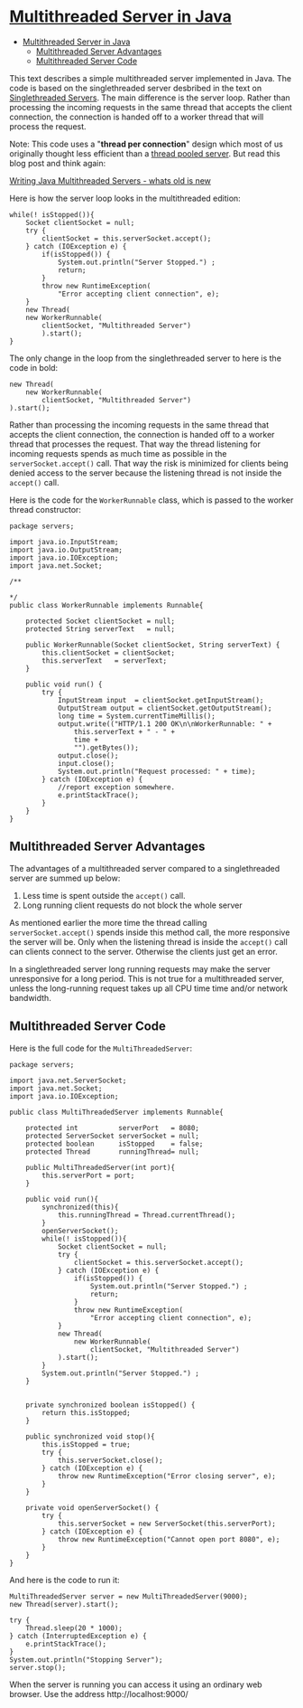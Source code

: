 # [Multithreaded Server in Java](http://tutorials.jenkov.com/java-multithreaded-servers/multithreaded-server.html)

- [Multithreaded Server in Java](#multithreaded-server-in-java)
  - [Multithreaded Server Advantages](#multithreaded-server-advantages)
  - [Multithreaded Server Code](#multithreaded-server-code)

This text describes a simple multithreaded server implemented in Java. The code is based on the singlethreaded server desbribed in the text on [Singlethreaded Servers](http://tutorials.jenkov.com/java-multithreaded-servers/singlethreaded-server.html). The main difference is the server loop. Rather than processing the incoming requests in the same thread that accepts the client connection, the connection is handed off to a worker thread that will process the request.

Note: This code uses a "**thread per connection**" design which most of us originally thought less efficient than a [thread pooled server](http://tutorials.jenkov.com/java-multithreaded-servers/thread-pooled-server.html). But read this blog post and think again:

[Writing Java Multithreaded Servers - whats old is new](http://paultyma.blogspot.com/2008/03/writing-java-multithreaded-servers.html)

Here is how the server loop looks in the multithreaded edition:

    while(! isStopped()){
        Socket clientSocket = null;
        try {
            clientSocket = this.serverSocket.accept();
        } catch (IOException e) {
            if(isStopped()) {
                System.out.println("Server Stopped.") ;
                return;
            }
            throw new RuntimeException(
                "Error accepting client connection", e);
        }
        new Thread(
        new WorkerRunnable(
            clientSocket, "Multithreaded Server")
            ).start();
    }

The only change in the loop from the singlethreaded server to here is the code in bold:

    new Thread(
        new WorkerRunnable(
            clientSocket, "Multithreaded Server")
    ).start();

Rather than processing the incoming requests in the same thread that accepts the client connection, the connection is handed off to a worker thread that processes the request. That way the thread listening for incoming requests spends as much time as possible in the `serverSocket.accept()` call. That way the risk is minimized for clients being denied access to the server because the listening thread is not inside the `accept()` call.

Here is the code for the `WorkerRunnable` class, which is passed to the worker thread constructor:

    package servers;

    import java.io.InputStream;
    import java.io.OutputStream;
    import java.io.IOException;
    import java.net.Socket;

    /**

    */
    public class WorkerRunnable implements Runnable{

        protected Socket clientSocket = null;
        protected String serverText   = null;

        public WorkerRunnable(Socket clientSocket, String serverText) {
            this.clientSocket = clientSocket;
            this.serverText   = serverText;
        }

        public void run() {
            try {
                InputStream input  = clientSocket.getInputStream();
                OutputStream output = clientSocket.getOutputStream();
                long time = System.currentTimeMillis();
                output.write(("HTTP/1.1 200 OK\n\nWorkerRunnable: " +
                    this.serverText + " - " +
                    time +
                    "").getBytes());
                output.close();
                input.close();
                System.out.println("Request processed: " + time);
            } catch (IOException e) {
                //report exception somewhere.
                e.printStackTrace();
            }
        }
    }

## Multithreaded Server Advantages

The advantages of a multithreaded server compared to a singlethreaded server are summed up below:

1. Less time is spent outside the `accept()` call.
2. Long running client requests do not block the whole server

As mentioned earlier the more time the thread calling `serverSocket.accept()` spends inside this method call, the more responsive the server will be. Only when the listening thread is inside the `accept()` call can clients connect to the server. Otherwise the clients just get an error.

In a singlethreaded server long running requests may make the server unresponsive for a long period. This is not true for a multithreaded server, unless the long-running request takes up all CPU time time and/or network bandwidth.


## Multithreaded Server Code

Here is the full code for the `MultiThreadedServer`:

    package servers;

    import java.net.ServerSocket;
    import java.net.Socket;
    import java.io.IOException;

    public class MultiThreadedServer implements Runnable{

        protected int          serverPort   = 8080;
        protected ServerSocket serverSocket = null;
        protected boolean      isStopped    = false;
        protected Thread       runningThread= null;

        public MultiThreadedServer(int port){
            this.serverPort = port;
        }

        public void run(){
            synchronized(this){
                this.runningThread = Thread.currentThread();
            }
            openServerSocket();
            while(! isStopped()){
                Socket clientSocket = null;
                try {
                    clientSocket = this.serverSocket.accept();
                } catch (IOException e) {
                    if(isStopped()) {
                        System.out.println("Server Stopped.") ;
                        return;
                    }
                    throw new RuntimeException(
                        "Error accepting client connection", e);
                }
                new Thread(
                    new WorkerRunnable(
                        clientSocket, "Multithreaded Server")
                ).start();
            }
            System.out.println("Server Stopped.") ;
        }


        private synchronized boolean isStopped() {
            return this.isStopped;
        }

        public synchronized void stop(){
            this.isStopped = true;
            try {
                this.serverSocket.close();
            } catch (IOException e) {
                throw new RuntimeException("Error closing server", e);
            }
        }

        private void openServerSocket() {
            try {
                this.serverSocket = new ServerSocket(this.serverPort);
            } catch (IOException e) {
                throw new RuntimeException("Cannot open port 8080", e);
            }
        }
    }

And here is the code to run it:

    MultiThreadedServer server = new MultiThreadedServer(9000);
    new Thread(server).start();

    try {
        Thread.sleep(20 * 1000);
    } catch (InterruptedException e) {
        e.printStackTrace();
    }
    System.out.println("Stopping Server");
    server.stop();

When the server is running you can access it using an ordinary web browser. Use the address http://localhost:9000/
